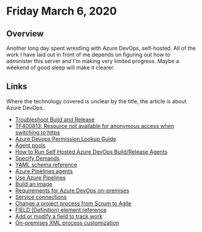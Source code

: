 # Friday March 6, 2020

## Overview


Another long day spent wrestling with Azure DevOps, self-hosted. All of the work I have laid out in front of me depends on figuring out how to administer this server and I'm making very limited progress. Maybe a weekend of good sleep will make it clearer.

## Links

Where the technology covered is unclear by the title, the article is about Azure DevOps.

* [Troubleshoot Build and Release](https://docs.microsoft.com/en-us/azure/devops/pipelines/troubleshooting?view=azure-devops#config-fails-while-testing-agent-connection-on-premises-tfs-only)
* [TF400813: Resource not available for anonymous access when switching to https](https://github.com/microsoft/azure-pipelines-agent/issues/2214)
* [Azure Devops Permission Lookup Guide](https://github.com/microsoft/azure-pipelines-agent/issues/2214)
* [Agent pools](https://docs.microsoft.com/en-us/azure/devops/pipelines/agents/pools-queues?view=azure-devops&tabs=yaml%2Cbrowser)
* [How to Run Self Hosted Azure DevOps Build/Release Agents](https://www.bmc.com/blogs/azure-devops-build-release-agents/)
* [Specify Demands](https://docs.microsoft.com/en-us/azure/devops/pipelines/process/demands?view=azure-devops&tabs=yaml)
* [YAML schema reference](https://docs.microsoft.com/en-us/azure/devops/pipelines/yaml-schema?view=azure-devops&tabs=example%2Cparameter-schema#demands)
* [Azure Pipelines agents](https://docs.microsoft.com/en-us/azure/devops/pipelines/agents/agents?view=azure-devops&tabs=browser)
* [Use Azure Pipelines](https://docs.microsoft.com/en-us/azure/devops/pipelines/get-started/pipelines-get-started?view=azure-devops)
* [Build an image](https://docs.microsoft.com/en-us/azure/devops/pipelines/ecosystems/containers/build-image?view=azure-devops)
* [Requirements for Azure DevOps on-premises](https://docs.microsoft.com/en-us/azure/devops/server/requirements?view=azure-devops)
* [Service connections](https://docs.microsoft.com/en-us/azure/devops/pipelines/library/service-endpoints?view=azure-devops&tabs=yaml)
* [Change a project process from Scrum to Agile](https://docs.microsoft.com/en-us/azure/devops/organizations/settings/work/change-process-scrum-to-agile?view=azure-devops)
* [FIELD (Definition) element reference](https://docs.microsoft.com/en-us/azure/devops/reference/xml/field-definition-element-reference?view=azure-devops-2019)
* [Add or modify a field to track work](https://docs.microsoft.com/en-us/azure/devops/reference/add-modify-field?view=azure-devops-2019#add-custom-field)
* [On-premises XML process customization](https://docs.microsoft.com/en-us/azure/devops/reference/on-premises-xml-process-model?view=azure-devops-2019)
